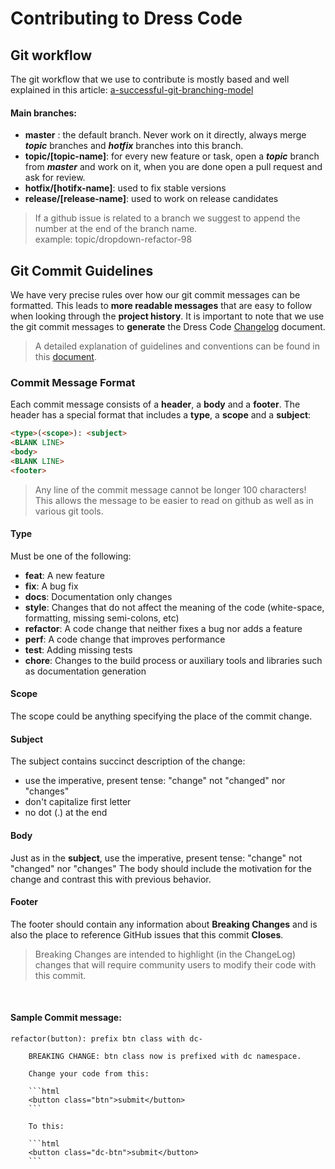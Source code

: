 # Contributing to Dress Code

## Git workflow

The git workflow that we use to contribute is mostly based and well explained in this article: [a-successful-git-branching-model](http://nvie.com/posts/a-successful-git-branching-model/)

#### Main branches:

* **master** : the default branch. Never work on it directly, always merge ***topic*** branches and ***hotfix*** branches into this branch.
* **topic/[topic-name]**: for every new feature or task, open a ***topic*** branch from ***master*** and work on it, when you are done open a pull request and ask for review.
* **hotfix/[hotifx-name]**: used to fix stable versions
* **release/[release-name]**: used to work on release candidates

> If a github issue is related to a branch we suggest to append the number at the end of the branch name.<br>
  example: topic/dropdown-refactor-98


## <a name="commit"></a> Git Commit Guidelines

We have very precise rules over how our git commit messages can be formatted. This leads to **more
readable messages** that are easy to follow when looking through the **project history**. It is
important to note that we use the git commit messages to **generate** the Dress Code
[Changelog](../../CHANGELOG.md) document.

> A detailed explanation of guidelines and conventions can be found in this
  [document](https://docs.google.com/document/d/1QrDFcIiPjSLDn3EL15IJygNPiHORgU1_OOAqWjiDU5Y/edit#).

### <a name="commit-message-format"></a> Commit Message Format
Each commit message consists of a **header**, a **body** and a **footer**. The header has a special
format that includes a **type**, a **scope** and a **subject**:

```html
<type>(<scope>): <subject>
<BLANK LINE>
<body>
<BLANK LINE>
<footer>
```

> Any line of the commit message cannot be longer 100 characters!<br/>
  This allows the message to be easier to read on github as well as in various git tools.

#### Type
Must be one of the following:

* **feat**: A new feature
* **fix**: A bug fix
* **docs**: Documentation only changes
* **style**: Changes that do not affect the meaning of the code (white-space, formatting, missing
  semi-colons, etc)
* **refactor**: A code change that neither fixes a bug nor adds a feature
* **perf**: A code change that improves performance
* **test**: Adding missing tests
* **chore**: Changes to the build process or auxiliary tools and libraries such as documentation
  generation

#### Scope
The scope could be anything specifying the place of the commit change.

#### Subject
The subject contains succinct description of the change:

* use the imperative, present tense: "change" not "changed" nor "changes"
* don't capitalize first letter
* no dot (.) at the end

#### Body
Just as in the **subject**, use the imperative, present tense: "change" not "changed" nor "changes"
The body should include the motivation for the change and contrast this with previous behavior.

#### Footer
The footer should contain any information about **Breaking Changes** and is also the place to
reference GitHub issues that this commit **Closes**.

> Breaking Changes are intended to highlight (in the ChangeLog) changes that will require community
  users to modify their code with this commit.


<br/>

#### Sample Commit message:

```text
refactor(button): prefix btn class with dc-

    BREAKING CHANGE: btn class now is prefixed with dc namespace.

    Change your code from this:

    ```html
    <button class="btn">submit</button>
    ```

    To this:

    ```html
    <button class="dc-btn">submit</button>
    ```
```

